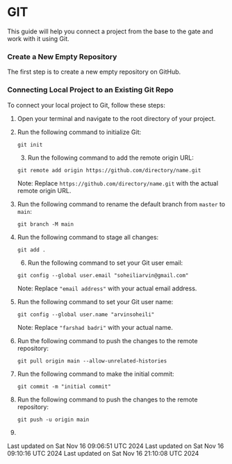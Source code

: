 # GIT   
      
This guide will help you connect a project from the base to the gate and work with it using Git.
    
### Create a New Empty Repository  
 
The first step is to create a new empty repository on GitHub.   
  
### Connecting Local Project to an Existing Git Repo 
    
To connect your local project to Git, follow these steps:  

1. Open your terminal and navigate to the root directory of your project.  
2. Run the following command to initialize Git:  
  
    ```
    git init
    ```
    3. Run the following command to add the remote origin URL:

    ```
    git remote add origin https://github.com/directory/name.git
    ```

   Note: Replace `https://github.com/directory/name.git` with the actual remote origin URL.

4. Run the following command to rename the default branch from `master` to `main`: 

    ```
    git branch -M main
    ```

5. Run the following command to stage all changes:

    ```
    git add .
    ```
    6. Run the following command to set your Git user email:

    ```
    git config --global user.email "soheiliarvin@gmail.com"
    ```

   Note: Replace `"email address"` with your actual email address.
   

7. Run the following command to set your Git user name:

    ```
    git config --global user.name "arvinsoheili"
    ```
     

   Note: Replace `"farshad badri"` with your actual name.
8. Run the following command to push the changes to the remote repository:

    ```
   git pull origin main --allow-unrelated-histories
    ```
 
9. Run the following command to make the initial commit:

    ```
    git commit -m "initial commit"
    ```

10. Run the following command to push the changes to the remote repository:

    ```
    git push -u origin main
    ```

11. 

  

Last updated on Sat Nov 16 09:06:51 UTC 2024
Last updated on Sat Nov 16 09:10:16 UTC 2024
Last updated on Sat Nov 16 21:10:08 UTC 2024
